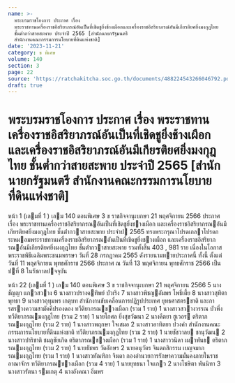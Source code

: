 ```yaml
---
name: >-
  พระบรมราชโองการ ประกาศ เรื่อง
  พระราชทานเครื่องราชอิสริยาภรณ์อันเป็นที่เชิดชูยิ่งช้างเผือกและเครื่องราชอิสริยาภรณ์อันมีเกียรติยศยิ่งมงกุฎไทย
  ชั้นต่ำกว่าสายสะพาย ประจำปี 2565 [สำนักนายกรัฐมนตรี
  สำนักงานคณะกรรมการนโยบายที่ดินแห่งชาติ]
date: '2023-11-21'
category: ข พิเศษ
volume: 140
section: 3
page: 22
source: 'https://ratchakitcha.soc.go.th/documents/488224543266046792.pdf'
draft: true
---
```


# พระบรมราชโองการ ประกาศ เรื่อง พระราชทานเครื่องราชอิสริยาภรณ์อันเป็นที่เชิดชูยิ่งช้างเผือกและเครื่องราชอิสริยาภรณ์อันมีเกียรติยศยิ่งมงกุฎไทย ชั้นต่ำกว่าสายสะพาย ประจำปี 2565 [สำนักนายกรัฐมนตรี สำนักงานคณะกรรมการนโยบายที่ดินแห่งชาติ]

หน้า 1 (เลมที่ 1 ) เลม 140 ตอนพิเศษ 3 ข ราชกิจจานุเบกษา 21 พฤศจิกายน 2566 ประกาศ เรื่อง พระราชทานเครื่องราชอิสริยาภรณอันเป็นที่เชิดชูยิ่งชางเผือก และเครื่องราชอิสริยาภรณอันมีเกียรติยศยิ่งมงกุฎไทย ชั้นต่ํากวาสายสะพาย ประจําป 2565 ทรงพระกรุณาโปรดเกลาโปรดกระหมอมพระราชทานเครื่องราชอิสริยาภรณอันเป็นที่เชิดชูยิ่งชางเผือก และเครื่องราชอิสริยาภรณอันมีเกียรติยศยิ่งมงกุฎไทย ชั้นต่ํากวาสายสะพาย รวมทั้งสิ้น 403 , 981 ราย เนื่องในโอกาสพระราชพิธีเฉลิมพระชนมพรรษา วันที่ 28 กรกฎาคม 2565 ดังรายนามทายประกาศนี้ ทั้งนี้ ตั้งแต่วันที่ 11 พฤศจิกายน พุทธศักราช 2566 ประกาศ ณ วันที่ 13 พฤศจิกายน พุทธศักราช 2566 เป็นปที่ 8 ในรัชกาลปจจุบัน

หน้า 22 (เลมที่ 1 ) เลม 140 ตอนพิเศษ 3 ข ราชกิจจานุเบกษา 21 พฤศจิกายน 2566 5 นางชัญญา แกวสวาง 6 นางสาวปรางคทิพย์ บัวเริง 7 นางสาวพิชญอัมพร โพธิ์เตี้ย 8 นางสาวสุทิตา พุทธา 9 นางสาวอุทุมพร เกตุบท สํานักงานขับเคลื่อนการปฏิรูปประเทศ ยุทธศาสตรชาติ และการสรางความสามัคคีปรองดอง ทวีติยาภรณชางเผือก (รวม 1 ราย) 1 นางสาวสวางวรรณ บัวพึ่ง ทวีติยาภรณมงกุฎไทย (รวม 2 ราย) 1 นายโกศล ยิ่งสุขวัฒนา 2 นางคีตยา ฮูเวอร ตริตาภรณมงกุฎไทย (รวม 2 ราย) 1 นางสาวพฤกษา ใจเสมอ 2 นางสาวอาทิตยา ปวงคํา สํานักงานคณะกรรมการนโยบายที่ดินแห่งชาติ ทวีติยาภรณมงกุฎไทย (รวม 2 ราย) 1 นายชัชวาลย ชานุวัฒน 2 นางสาวปาริชาติ ชมภูชัยเกิด ตริตาภรณชางเผือก (รวม 1 ราย) 1 นางสาววนิดา เผาพันธ ตริตาภรณมงกุฎไทย (รวม 2 ราย) 1 นายธัชพร วัดอักษร 2 นายอนุวัตร จินตกสิกรรม เบญจมาภรณมงกุฎไทย (รวม 1 ราย) 1 นางสาวทัณฑิกา จินดา กองอํานวยการรักษาความมั่นคงภายในราชอาณาจักร ทวีติยาภรณชางเผือก (รวม 4 ราย) 1 นายยุทธนา ใจแกว 2 นางโชษิตา พันนิทา 3 นางสาวรัตนา รมเกตุ 4 นางอังคณา อิ่มพร
